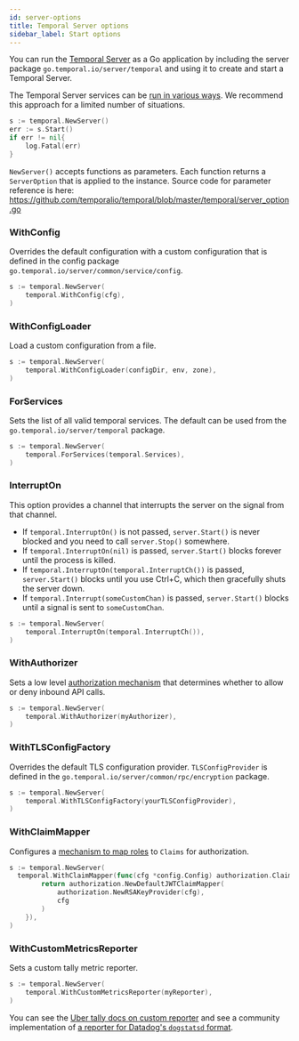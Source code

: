 ```yaml
---
id: server-options
title: Temporal Server options
sidebar_label: Start options
---
```


You can run the [Temporal Server](/concepts/what-is-the-temporal-server) as a Go application by including the server package `go.temporal.io/server/temporal` and using it to create and start a Temporal Server.

The Temporal Server services can be [run in various ways](<(/kb/install-temporal-cluster-for-development)>).
We recommend this approach for a limited number of situations.

```go
s := temporal.NewServer()
err := s.Start()
if err != nil{
	log.Fatal(err)
}
```

`NewServer()` accepts functions as parameters.
Each function returns a `ServerOption` that is applied to the instance.
Source code for parameter reference is here: https://github.com/temporalio/temporal/blob/master/temporal/server_option.go

### WithConfig

Overrides the default configuration with a custom configuration that is defined in the config package `go.temporal.io/server/common/service/config`.

```go
s := temporal.NewServer(
	temporal.WithConfig(cfg),
)
```

### WithConfigLoader

Load a custom configuration from a file.

```go
s := temporal.NewServer(
	temporal.WithConfigLoader(configDir, env, zone),
)
```

### ForServices

Sets the list of all valid temporal services.
The default can be used from the `go.temporal.io/server/temporal` package.

```go
s := temporal.NewServer(
	temporal.ForServices(temporal.Services),
)
```

### InterruptOn

This option provides a channel that interrupts the server on the signal from that channel.

- If `temporal.InterruptOn()` is not passed, `server.Start()` is never blocked and you need to call `server.Stop()` somewhere.
- If `temporal.InterruptOn(nil)` is passed, `server.Start()` blocks forever until the process is killed.
- If `temporal.InterruptOn(temporal.InterruptCh())` is passed, `server.Start()` blocks until you use Ctrl+C, which then gracefully shuts the server down.
- If `temporal.Interrupt(someCustomChan)` is passed, `server.Start()` blocks until a signal is sent to `someCustomChan`.

```go
s := temporal.NewServer(
	temporal.InterruptOn(temporal.InterruptCh()),
)
```

### WithAuthorizer

Sets a low level [authorization mechanism](/concepts/what-is-an-authorizer-plugin) that determines whether to allow or deny inbound API calls.

```go
s := temporal.NewServer(
	temporal.WithAuthorizer(myAuthorizer),
)
```

### WithTLSConfigFactory

Overrides the default TLS configuration provider.
`TLSConfigProvider` is defined in the `go.temporal.io/server/common/rpc/encryption` package.

```go
s := temporal.NewServer(
	temporal.WithTLSConfigFactory(yourTLSConfigProvider),
)
```

### WithClaimMapper

Configures a [mechanism to map roles](/server/security/#claimmapper-plugin-interface) to `Claims` for authorization.

```go
s := temporal.NewServer(
  temporal.WithClaimMapper(func(cfg *config.Config) authorization.ClaimMapper {
		return authorization.NewDefaultJWTClaimMapper(
			authorization.NewRSAKeyProvider(cfg),
			cfg
		)
	}),
)
```

### WithCustomMetricsReporter

Sets a custom tally metric reporter.

```go
s := temporal.NewServer(
	temporal.WithCustomMetricsReporter(myReporter),
)
```

You can see the [Uber tally docs on custom reporter](https://github.com/uber-go/tally#report-your-metrics) and see a community implementation of [a reporter for Datadog's `dogstatsd` format](https://github.com/temporalio/temporal/pull/998#issuecomment-857884983).
